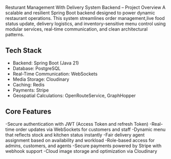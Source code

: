 Resturant Management With Delivery System Backend – Project Overview
A scalable and resilient Spring Boot backend designed to power dynamic restaurant operations. This system streamlines  order management,live food status update, delivery logistics, and inventory-sensitive menu control using modular services, real-time communication, and clean architectural patterns.

## Tech Stack
- Backend: Spring Boot (Java 21)
- Database: PostgreSQL
- Real-Time Communication: WebSockets
- Media Storage: Cloudinary
- Caching: Redis
- Payments: Stripe
- Geospatial Calculations: OpenRouteService, GraphHopper

## Core Features
-Secure authentication with JWT (Access Token and refresh Token)
-Real-time order updates via WebSockets for customers and staff
-Dynamic menu that reflects stock and kitchen status instantly
-Fair delivery agent assignment based on availability and workload
-Role-based access for admins, customers, and agents
-Secure payments powered by Stripe with webhook support
-Cloud image storage and optimization via Cloudinary

